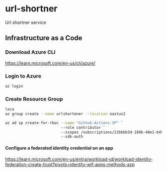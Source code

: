 # url-shortner
Url shortner service

## Infrastructure as a Code

### Download Azure CLI
https://learn.microsoft.com/en-us/cli/azure/

### Login to Azure
```bash
az login
```

### Create Resource Group

```bash
loca
az group create --name urlshortener --location eastus2
```

```bash
az ad sp create-for-rbac --name "Github-Actions-SP" `
                         --role contributor `
                         --scopes /subscriptions/21bbbb3d-189b-48e1-b499-6c74b9f9a598 `
                         --sdk-auth
```

#### Configure a federated identity credential on an app

https://learn.microsoft.com/en-us/entra/workload-id/workload-identity-federation-create-trust?pivots=identity-wif-apps-methods-azp
